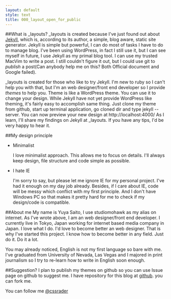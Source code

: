 ```yaml
---
layout: default
style: text
title: 000_layout_open_for_public
---
```


##What is \_layouts?
\_layouts is created because I've just found out about [Jekyll](https://github.com/mojombo/jekyll), which is, according to its author, a simple, blog aware, static site generator.
Jekyll is simple but powerful, I can do most of tasks I have to do to manage blog.
I've been using WordPress, in fact I still use it, but I can see myself in future, I use Jekyll as my primal blog tool.
I can use my trusted MacVim to write a post. I still couldn't figure it out, but I could use git to *publish* a post(Can anybody help me on this? Both Official document and Google failed).

\_layouts is created for those who like to try Jekyll. I'm new to ruby so I can't help you with that, but I'm an web designer/front end developer so I provide *themes* to help you.
Theme is like a WordPress theme. You can use it to change your design. While Jekyll have not yet provide WordPress like theming, it's fairly easy to accomplish same thing.
Just clone my theme from github, start up terminal application, go cloned dir and type jekyll --server. You can now preview your new design at http://localhost:4000/
As I learn, I'll share my findings on Jekyll at \_layouts. If you have any tips, I'd be very happy to hear it.

##My design principle
* Minimalist
  
  I love minimalist approach. This allows me to focus on details. I'll always keep design, file structure and code simple as possible.

* I hate IE

  I'm sorry to say, but please let me ignore IE for my personal project. I've had it enough on my day job already.
  Besides, if I care about IE, code will be messy which conflict with my first principle.
  And I don't have Windows PC so that makes it pretty hard for me to check if my design/code is compatible.

##About me
My name is Yuya Saito, I use studiomohawk as my alias on internet. As I've wrote above, I am an web designer/front end developer. I currently live in Tokyo, Japan working for internet based media company in Japan.
I love what I do. I'd love to become better an web designer. That is why I've started this project. I know how to become better in any field. Just do it. Do it a lot.

You may already noticed, English is not my first language so bare with me. I've graduated from University of Nevada, Las Vegas and I majored in print journalism so I try to re-learn how to write in English soon enough.

##Suggestion?
I plan to publish my themes on github so you can use Issue page on github to suggest me.
I have repository for this blog at [github](https://github.com/studiomohawk/_layouts). you can fork me.

You can follow me [@cssrader](http://twitter.com/#!/cssradar)
